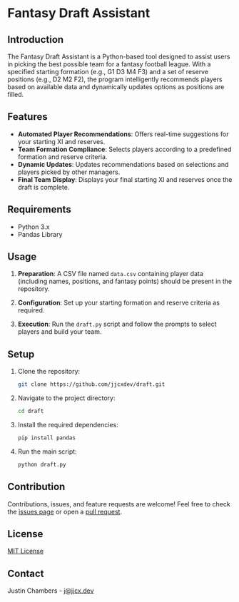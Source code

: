 # Fantasy Draft Assistant

## Introduction

The Fantasy Draft Assistant is a Python-based tool designed to assist users in picking the best possible team for a fantasy football league. With a specified starting formation (e.g., G1 D3 M4 F3) and a set of reserve positions (e.g., D2 M2 F2), the program intelligently recommends players based on available data and dynamically updates options as positions are filled.

## Features

- **Automated Player Recommendations**: Offers real-time suggestions for your starting XI and reserves.
- **Team Formation Compliance**: Selects players according to a predefined formation and reserve criteria.
- **Dynamic Updates**: Updates recommendations based on selections and players picked by other managers.
- **Final Team Display**: Displays your final starting XI and reserves once the draft is complete.

## Requirements

- Python 3.x
- Pandas Library

## Usage

1. **Preparation**: A CSV file named `data.csv` containing player data (including names, positions, and fantasy points) should be present in the repository.

2. **Configuration**: Set up your starting formation and reserve criteria as required.

3. **Execution**: Run the `draft.py` script and follow the prompts to select players and build your team.

## Setup

1. Clone the repository:

   ```bash
   git clone https://github.com/jjcxdev/draft.git
   ```

2. Navigate to the project directory:

   ```bash
   cd draft
   ```

3. Install the required dependencies:

   ```bash
   pip install pandas
   ```

4. Run the main script:

   ```bash
   python draft.py
   ```
   
## Contribution

Contributions, issues, and feature requests are welcome! Feel free to check the [issues page](https://github.com/jjcxdev/draft/issues) or open a [pull request](https://github.com/jjcxdev/draft/pulls).

## License

[MIT License](LICENSE)

## Contact

Justin Chambers - j@jjcx.dev
